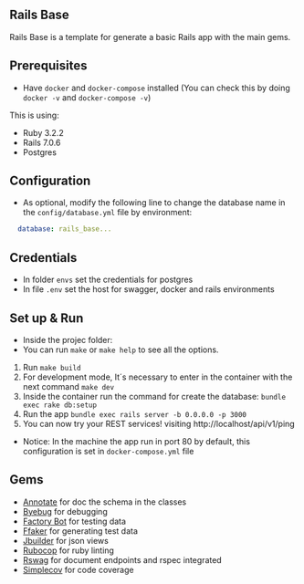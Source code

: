 ## Rails Base
Rails Base is a template for generate a basic Rails app with the main gems.

## Prerequisites
- Have `docker` and `docker-compose` installed (You can check this by doing `docker -v` and `docker-compose -v`)

This is using:
- Ruby 3.2.2
- Rails 7.0.6
- Postgres


## Configuration

- As optional, modify the following line to change the database name in the `config/database.yml` file by environment:
``` yaml
  database: rails_base...
```

## Credentials
- In folder `envs` set the credentials for postgres
- In file `.env` set the host for swagger, docker and rails environments

## Set up & Run
- Inside the projec folder:
- You can run `make` or `make help` to see all the options.

1. Run `make build`
1. For development mode, It´s necessary to enter in the container with the next command `make dev`
1. Inside the container run the command for create the database: `bundle exec rake db:setup`
1. Run the app `bundle exec rails server -b 0.0.0.0 -p 3000`
1. You can now try your REST services! visiting http://localhost/api/v1/ping 
- Notice: In the machine the app run in port 80 by default, this configuration is set in `docker-compose.yml` file

## Gems
- [Annotate](https://github.com/ctran/annotate_models) for doc the schema in the classes
- [Byebug](https://github.com/deivid-rodriguez/byebug) for debugging
- [Factory Bot](https://github.com/thoughtbot/factory_bot) for testing data
- [Ffaker](https://github.com/ffaker/ffaker) for generating test data
- [Jbuilder](https://github.com/rails/jbuilder) for json views
- [Rubocop](https://github.com/bbatsov/rubocop/) for ruby linting
- [Rswag](https://github.com/rswag/rswag) for document endpoints and rspec integrated
- [Simplecov](https://github.com/simplecov-ruby/simplecov) for code coverage
